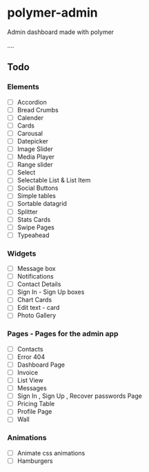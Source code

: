 # polymer-admin
Admin dashboard made with polymer

....

## Todo

### Elements

- [ ] Accordion
- [ ] Bread Crumbs
- [ ] Calender
- [ ] Cards
- [ ] Carousal
- [ ] Datepicker
- [ ] Image Slider
- [ ] Media Player
- [ ] Range slider
- [ ] Select
- [ ] Selectable List & List Item
- [ ] Social Buttons
- [ ] Simple tables
- [ ] Sortable datagrid
- [ ] Splitter
- [ ] Stats Cards
- [ ] Swipe Pages
- [ ] Typeahead

### Widgets

- [ ] Message box
- [ ] Notifications
- [ ] Contact Details
- [ ] Sign In - Sign Up boxes
- [ ] Chart Cards
- [ ] Edit text - card
- [ ] Photo Gallery

### Pages - Pages for the admin app

- [ ] Contacts
- [ ] Error 404
- [ ] Dashboard Page
- [ ] Invoice
- [ ] List View
- [ ] Messages
- [ ] Sign In , Sign Up , Recover passwords Page
- [ ] Pricing Table
- [ ] Profile Page
- [ ] Wall

### Animations

- [ ] Animate css animations
- [ ] Hamburgers 
